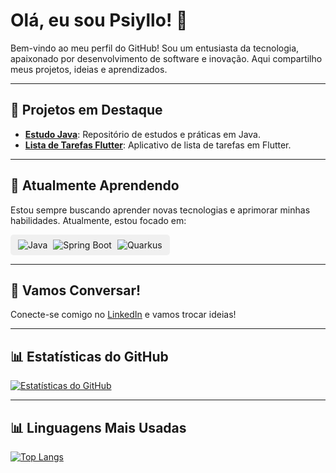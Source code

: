 # Olá, eu sou Psiyllo! 👋

Bem-vindo ao meu perfil do GitHub! Sou um entusiasta da tecnologia, apaixonado por desenvolvimento de software e inovação. Aqui compartilho meus projetos, ideias e aprendizados.

---

## 🚀 Projetos em Destaque

- [**Estudo Java**](https://github.com/Psiyllo/Estudo-java): Repositório de estudos e práticas em Java.
- [**Lista de Tarefas Flutter**](https://github.com/Psiyllo/Lista_Tarefas_Flutter): Aplicativo de lista de tarefas em Flutter.

---

## 🌱 Atualmente Aprendendo

Estou sempre buscando aprender novas tecnologias e aprimorar minhas habilidades. Atualmente, estou focado em:

<div style="display: inline-block; background-color: #f0f0f0; padding: 8px 12px; border-radius: 5px;">
    <img src="https://img.shields.io/badge/Java-orange" alt="Java" style="margin-right: 5px;">
    <img src="https://img.shields.io/badge/Spring%20Boot-brightgreen" alt="Spring Boot" style="margin-right: 5px;">
    <img src="https://img.shields.io/badge/Quarkus-red" alt="Quarkus">
</div>

---

## 💬 Vamos Conversar!

Conecte-se comigo no [LinkedIn](https://www.linkedin.com/in/paulo-césar-alves-cabral-73a538242/) e vamos trocar ideias!

---

## 📊 Estatísticas do GitHub

[![Estatísticas do GitHub](https://github-readme-stats.vercel.app/api?username=Psiyllo&show_icons=true&theme=dark)](https://github.com/Psiyllo)

---

## 📊 Linguagens Mais Usadas

[![Top Langs](https://github-readme-stats.vercel.app/api/top-langs/?username=Psiyllo&layout=compact&theme=dark)](https://github.com/Psiyllo)
